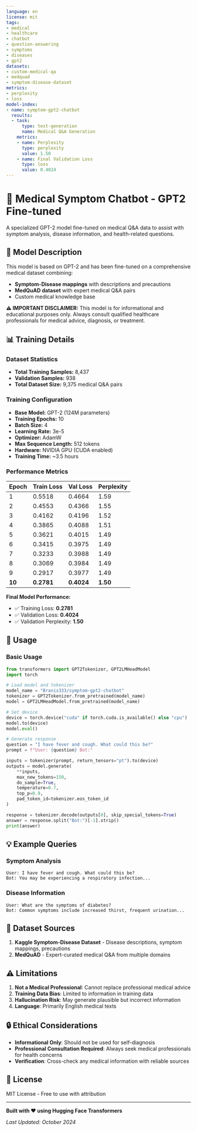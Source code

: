 ```yaml
---
language: en
license: mit
tags:
- medical
- healthcare
- chatbot
- question-answering
- symptoms
- diseases
- gpt2
datasets:
- custom-medical-qa
- medquad
- symptom-disease-dataset
metrics:
- perplexity
- loss
model-index:
- name: symptom-gpt2-chatbot
  results:
  - task:
      type: text-generation
      name: Medical Q&A Generation
    metrics:
    - name: Perplexity
      type: perplexity
      value: 1.50
    - name: Final Validation Loss
      type: loss
      value: 0.4024
---
```


# 🏥 Medical Symptom Chatbot - GPT2 Fine-tuned

A specialized GPT-2 model fine-tuned on medical Q&A data to assist with symptom analysis, disease information, and health-related questions.

## 🎯 Model Description

This model is based on GPT-2 and has been fine-tuned on a comprehensive medical dataset combining:
- **Symptom-Disease mappings** with descriptions and precautions
- **MedQuAD dataset** with expert medical Q&A pairs
- Custom medical knowledge base

**⚠️ IMPORTANT DISCLAIMER:** This model is for informational and educational purposes only. Always consult qualified healthcare professionals for medical advice, diagnosis, or treatment.

## 📊 Training Details

### Dataset Statistics
- **Total Training Samples:** 8,437
- **Validation Samples:** 938
- **Total Dataset Size:** 9,375 medical Q&A pairs

### Training Configuration
- **Base Model:** GPT-2 (124M parameters)
- **Training Epochs:** 10
- **Batch Size:** 4
- **Learning Rate:** 3e-5
- **Optimizer:** AdamW
- **Max Sequence Length:** 512 tokens
- **Hardware:** NVIDIA GPU (CUDA enabled)
- **Training Time:** ~3.5 hours

### Performance Metrics

| Epoch | Train Loss | Val Loss | Perplexity |
|-------|------------|----------|------------|
| 1     | 0.5518     | 0.4664   | 1.59       |
| 2     | 0.4553     | 0.4366   | 1.55       |
| 3     | 0.4162     | 0.4196   | 1.52       |
| 4     | 0.3865     | 0.4088   | 1.51       |
| 5     | 0.3621     | 0.4015   | 1.49       |
| 6     | 0.3415     | 0.3975   | 1.49       |
| 7     | 0.3233     | 0.3988   | 1.49       |
| 8     | 0.3069     | 0.3984   | 1.49       |
| 9     | 0.2917     | 0.3977   | 1.49       |
| **10** | **0.2781** | **0.4024** | **1.50** |

**Final Model Performance:**
- ✅ Training Loss: **0.2781**
- ✅ Validation Loss: **0.4024**
- ✅ Validation Perplexity: **1.50**

## 🚀 Usage

### Basic Usage

```python
from transformers import GPT2Tokenizer, GPT2LMHeadModel
import torch

# Load model and tokenizer
model_name = "Branis333/symptom-gpt2-chatbot"
tokenizer = GPT2Tokenizer.from_pretrained(model_name)
model = GPT2LMHeadModel.from_pretrained(model_name)

# Set device
device = torch.device("cuda" if torch.cuda.is_available() else "cpu")
model.to(device)
model.eval()

# Generate response
question = "I have fever and cough. What could this be?"
prompt = f"User: {question} Bot:"

inputs = tokenizer(prompt, return_tensors="pt").to(device)
outputs = model.generate(
    **inputs,
    max_new_tokens=150,
    do_sample=True,
    temperature=0.7,
    top_p=0.9,
    pad_token_id=tokenizer.eos_token_id
)

response = tokenizer.decode(outputs[0], skip_special_tokens=True)
answer = response.split("Bot:")[-1].strip()
print(answer)
```

## 💡 Example Queries

### Symptom Analysis
```
User: I have fever and cough. What could this be?
Bot: You may be experiencing a respiratory infection...
```

### Disease Information
```
User: What are the symptoms of diabetes?
Bot: Common symptoms include increased thirst, frequent urination...
```

## 📁 Dataset Sources

1. **Kaggle Symptom-Disease Dataset** - Disease descriptions, symptom mappings, precautions
2. **MedQuAD** - Expert-curated medical Q&A from multiple domains

## ⚠️ Limitations

1. **Not a Medical Professional**: Cannot replace professional medical advice
2. **Training Data Bias**: Limited to information in training data
3. **Hallucination Risk**: May generate plausible but incorrect information
4. **Language**: Primarily English medical texts

## 🔒 Ethical Considerations

- **Informational Only**: Should not be used for self-diagnosis
- **Professional Consultation Required**: Always seek medical professionals for health concerns
- **Verification**: Cross-check any medical information with reliable sources

## 📄 License

MIT License - Free to use with attribution

---

**Built with ❤️ using Hugging Face Transformers**

*Last Updated: October 2024*
